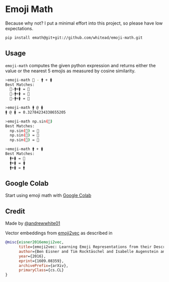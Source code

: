 # Emoji Math

Because why not? I put a minimal effort into this project, so please have low expectations. 


```sh
pip install emath@git+git://github.com/whitead/emoji-math.git
```

## Usage

`emoji-math` computes the given python expression and returns either the value or the nearest
5 emojis as measured by cosine similarity.

```sh
>emoji-math 👑 - 🚹 + 🚺
Best Matches:
  👑-🚹+🚺 = 👸
  👑-🚹+🚺 = 👑
  👑-🚹+🚺 = 🤴
```

```sh
>emoji-math 🚹 @ 🚺
🚹 @ 🚺 = 0.32784234338655205
```

```sh
>emoji-math np.sin(🏰)
Best Matches:
  np.sin(🏰) = 🏯
  np.sin(🏰) = 🏰
  np.sin(🏰) = 👸
```

```sh
>emoji-math 🚹 + 🚺
Best Matches:
  🚹+🚺 = 🚻
  🚹+🚺 = 🚺
  🚹+🚺 = 🚹
```

## Google Colab

Start using emoji math with [Google Colab](https://colab.research.google.com/github/whitead/emoji-math/blob/master/colab/EmojiMath.ipynb)

## Credit

Made by [@andrewwhite01](https://twitter.com/andrewwhite01)

Vector embeddings from [emoji2vec](https://github.com/uclnlp/emoji2vec) as described in

```bibtex
@misc{eisner2016emoji2vec,
      title={emoji2vec: Learning Emoji Representations from their Description},
      author={Ben Eisner and Tim Rocktäschel and Isabelle Augenstein and Matko Bošnjak and Sebastian Riedel},
      year={2016},
      eprint={1609.08359},
      archivePrefix={arXiv},
      primaryClass={cs.CL}
}
```
